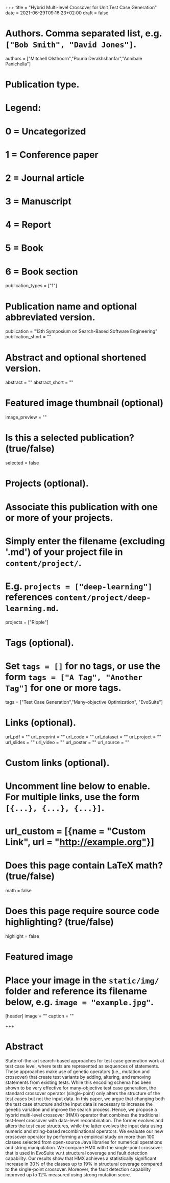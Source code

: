 +++
title = "Hybrid Multi-level Crossover for Unit Test Case Generation"
date = 2021-06-29T09:16:23+02:00
draft = false

# Authors. Comma separated list, e.g. `["Bob Smith", "David Jones"]`.
authors = ["Mitchell Olsthoorn","Pouria Derakhshanfar","Annibale Panichella"]

# Publication type.
# Legend:
# 0 = Uncategorized
# 1 = Conference paper
# 2 = Journal article
# 3 = Manuscript
# 4 = Report
# 5 = Book
# 6 = Book section
publication_types = ["1"]

# Publication name and optional abbreviated version.
publication = "13th Symposium on Search-Based Software Engineering"
publication_short = ""

# Abstract and optional shortened version.
abstract = ""
abstract_short = ""

# Featured image thumbnail (optional)
image_preview = ""

# Is this a selected publication? (true/false)
selected = false

# Projects (optional).
#   Associate this publication with one or more of your projects.
#   Simply enter the filename (excluding '.md') of your project file in `content/project/`.
#   E.g. `projects = ["deep-learning"]` references `content/project/deep-learning.md`.
projects = ["Ripple"]

# Tags (optional).
#   Set `tags = []` for no tags, or use the form `tags = ["A Tag", "Another Tag"]` for one or more tags.
tags = ["Test Case Generation","Many-objective Optimization", "EvoSuite"]

# Links (optional).
url_pdf = ""
url_preprint = ""
url_code = ""
url_dataset = ""
url_project = ""
url_slides = ""
url_video = ""
url_poster = ""
url_source = ""

# Custom links (optional).
#   Uncomment line below to enable. For multiple links, use the form `[{...}, {...}, {...}]`.
# url_custom = [{name = "Custom Link", url = "http://example.org"}]

# Does this page contain LaTeX math? (true/false)
math = false

# Does this page require source code highlighting? (true/false)
highlight = false

# Featured image
# Place your image in the `static/img/` folder and reference its filename below, e.g. `image = "example.jpg"`.
[header]
image = ""
caption = ""

+++

# Abstract
State-of-the-art search-based approaches for test case generation work at test case level, where tests are represented as sequences of statements. These approaches make use of genetic operators (i.e., mutation and crossover) that create test variants by adding, altering, and removing statements from existing tests. While this encoding schema has been shown to be very effective for many-objective test case generation, the standard crossover operator (single-point) only alters the structure of the test cases but not the input data. In this paper, we argue that changing both the test case structure and the input data is necessary to increase the genetic variation and improve the search process. Hence, we propose a hybrid multi-level crossover (HMX) operator that combines the traditional test-level crossover with data-level recombination. The former evolves and alters the test case structures, while the latter evolves the input data using numeric and string-based recombinational operators. We evaluate our new crossover operator by performing an empirical study on more than 100 classes selected from open-source Java libraries for numerical operations and string manipulation. We compare HMX with the single-point crossover that is used in EvoSuite w.r.t structural coverage and fault detection capability. Our results show that HMX achieves a statistically significant increase in 30% of the classes up to 19% in structural coverage compared to the single-point crossover. Moreover, the fault detection capability improved up to 12% measured using strong mutation score.

